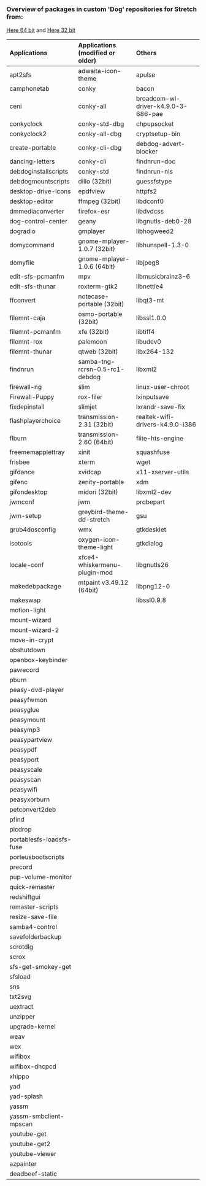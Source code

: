 ### Overview of packages in custom 'Dog' repositories for Stretch from:   
[Here 64 bit](https://fredx181.github.io/StretchDog/amd64/Packages) and [Here 32 bit](https://fredx181.github.io/StretchDog/i386/Packages)   

| Applications     | Applications (modified or older) |    Others        |
| :----------------| :------------------------------  |    :------       |
|apt2sfs|adwaita-icon-theme|apulse
|camphonetab|conky|bacon
|ceni|conky-all|broadcom-wl-driver-k4.9.0-3-686-pae
|conkyclock|conky-std-dbg|chpupsocket
|conkyclock2|conky-all-dbg|cryptsetup-bin
|create-portable|conky-cli-dbg|debdog-advert-blocker 
|dancing-letters|conky-cli|findnrun-doc
|debdoginstallscripts|conky-std|findnrun-nls
|debdogmountscripts|dillo (32bit)|guessfstype
|desktop-drive-icons|epdfview|httpfs2
|desktop-editor|ffmpeg (32bit)|libdconf0
|dmmediaconverter|firefox-esr|libdvdcss
|dog-control-center|geany|libgnutls-deb0-28
|dogradio|gmplayer|libhogweed2
|domycommand|gnome-mplayer-1.0.7 (32bit)|libhunspell-1.3-0
|domyfile|gnome-mplayer-1.0.6 (64bit)|libjpeg8
|edit-sfs-pcmanfm|mpv|libmusicbrainz3-6
|edit-sfs-thunar|roxterm-gtk2|libnettle4
|ffconvert|notecase-portable (32bit)|libqt3-mt
|filemnt-caja|osmo-portable (32bit)|libssl1.0.0
|filemnt-pcmanfm|xfe (32bit)|libtiff4
|filemnt-rox|palemoon|libudev0
|filemnt-thunar|qtweb (32bit)|libx264-132
|findnrun|samba-tng-rcrsn-0.5-rc1-debdog|libxml2
|firewall-ng|slim|linux-user-chroot
|Firewall-Puppy|rox-filer|lxinputsave
|fixdepinstall|slimjet|lxrandr-save-fix
|flashplayerchoice|transmission-2.31 (32bit)|realtek-wifi-drivers-k4.9.0-i386
|flburn|transmission-2.60 (64bit)|flite-hts-engine
|freememapplettray|xinit|squashfuse
|frisbee|xterm|wget
|gifdance|xvidcap|x11-xserver-utils
|gifenc|zenity-portable|xdm
|gifondesktop|midori (32bit)|libxml2-dev
|jwmconf|jwm|probepart
|jwm-setup|greybird-theme-dd-stretch|gsu
|grub4dosconfig|wmx|gtkdesklet
|isotools|oxygen-icon-theme-light|gtkdialog
|locale-conf|xfce4-whiskermenu-plugin-mod|libgnutls26
|makedebpackage|mtpaint v3.49.12 (64bit)|libpng12-0
|makeswap||libssl0.9.8
|motion-light
|mount-wizard
|mount-wizard-2
|move-in-crypt
|obshutdown
|openbox-keybinder
|pavrecord
|pburn
|peasy-dvd-player
|peasyfwmon
|peasyglue
|peasymount
|peasymp3
|peasypartview
|peasypdf
|peasyport
|peasyscale
|peasyscan
|peasywifi
|peasyxorburn
|petconvert2deb
|pfind
|picdrop
|portablesfs-loadsfs-fuse
|porteusbootscripts
|precord
|pup-volume-monitor
|quick-remaster
|redshiftgui
|remaster-scripts
|resize-save-file
|samba4-control
|savefolderbackup
|scrotdlg
|scrox
|sfs-get-smokey-get
|sfsload
|sns
|txt2svg
|uextract
|unzipper
|upgrade-kernel
|weav
|wex
|wifibox
|wifibox-dhcpcd
|xhippo
|yad
|yad-splash
|yassm
|yassm-smbclient-mpscan
|youtube-get
|youtube-get2
|youtube-viewer
|azpainter
|deadbeef-static   


